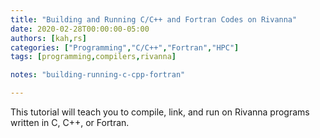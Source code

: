 ```yaml
---
title: "Building and Running C/C++ and Fortran Codes on Rivanna"
date: 2020-02-28T00:00:00-05:00
authors: [kah,rs]
categories: ["Programming","C/C++","Fortran","HPC"]
tags: [programming,compilers,rivanna]

notes: "building-running-c-cpp-fortran"

---
```


This tutorial will teach you to compile, link, and run on Rivanna programs written in C, C++, or Fortran. 
